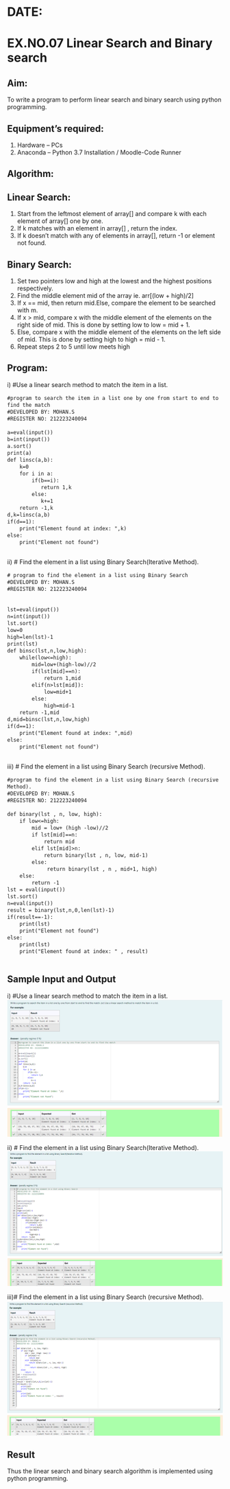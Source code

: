 # DATE:
# EX.NO.07 Linear Search and Binary search
## Aim:
To write a program to perform linear search and binary search using python programming.
## Equipment’s required:
1.	Hardware – PCs
2.	Anaconda – Python 3.7 Installation / Moodle-Code Runner
## Algorithm:
## Linear Search:
1.	Start from the leftmost element of array[] and compare k with each element of array[] one by one.
2.	If k matches with an element in array[] , return the index.
3.	If k doesn’t match with any of elements in array[], return -1 or element not found.
## Binary Search:
1.	Set two pointers low and high at the lowest and the highest positions respectively.
2.	Find the middle element mid of the array ie. arr[(low + high)/2]
3.	If x == mid, then return mid.Else, compare the element to be searched with m.
4.	If x > mid, compare x with the middle element of the elements on the right side of mid. This is done by setting low to low = mid + 1.
5.	Else, compare x with the middle element of the elements on the left side of mid. This is done by setting high to high = mid - 1.
6.	Repeat steps 2 to 5 until low meets high
## Program:
i)	#Use a linear search method to match the item in a list.
```
#program to search the item in a list one by one from start to end to find the match
#DEVELOPED BY: MOHAN.S
#REGISTER NO: 212223240094

a=eval(input())
b=int(input())
a.sort()
print(a)
def linsc(a,b):
    k=0
    for i in a:
        if(b==i):
           return 1,k
        else:
           k+=1
    return -1,k
d,k=linsc(a,b)
if(d==1):
    print("Element found at index: ",k)
else:
    print("Element not found")


```
ii)	# Find the element in a list using Binary Search(Iterative Method).
```
# program to find the element in a list using Binary Search
#DEVELOPED BY: MOHAN.S
#REGISTER NO: 212223240094


lst=eval(input())
n=int(input())
lst.sort()
low=0
high=len(lst)-1
print(lst)
def binsc(lst,n,low,high):
    while(low<=high):
        mid=low+(high-low)//2
        if(lst[mid]==n):
            return 1,mid
        elif(n>lst[mid]):
            low=mid+1
        else:
            high=mid-1
    return -1,mid
d,mid=binsc(lst,n,low,high)
if(d==1):
    print("Element found at index: ",mid)
else:
    print("Element not found")


```
iii)	# Find the element in a list using Binary Search (recursive Method).
```
#program to find the element in a list using Binary Search (recursive Method).
#DEVELOPED BY: MOHAN.S
#REGISTER NO: 212223240094

def binary(lst , n, low, high):
    if low<=high:
        mid = low+ (high -low)//2
        if lst[mid]==n:
            return mid
        elif lst[mid]>n:
            return binary(lst , n, low, mid-1)
        else:
             return binary(lst , n , mid+1, high)
    else:
        return -1
lst = eval(input())
lst.sort()
n=eval(input())
result = binary(lst,n,0,len(lst)-1)
if(result==-1):
    print(lst)
    print("Element not found")
else:
    print(lst)
    print("Element found at index: " , result)


```
## Sample Input and Output
i)	#Use a linear search method to match the item in a list.
![alt text](exp7(1).png)

ii)	# Find the element in a list using Binary Search(Iterative Method).
![alt text](exp7(2).png)

iii)# Find the element in a list using Binary Search (recursive Method).
![alt text](exp7(3).png)

## Result
Thus the linear search and binary search algorithm is implemented using python programming.

